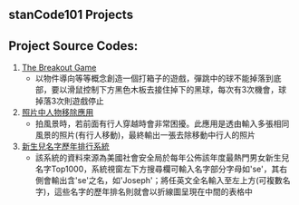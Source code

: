 ## stanCode101 Projects
## Project Source Codes:
1. [The Breakout Game](https://github.com/Joseph989939/stancode-project/blob/main/The%20Breakout%20Game/breakout.py)
   - 以物件導向等等概念創造一個打箱子的遊戲，彈跳中的球不能掉落到底部，要以滑鼠控制下方黑色木板去接住掉下的黑球，每次有3次機會，球掉落3次則遊戲停止
2. [照片中人物移除應用](https://github.com/Joseph989939/stancode-project/blob/main/%E7%85%A7%E7%89%87%E4%B8%AD%E4%BA%BA%E7%89%A9%E7%A7%BB%E9%99%A4%E6%87%89%E7%94%A8/stanCodoshop.py)
   - 拍風景時，若前面有行人穿越時會非常困擾。此應用是透由輸入多張相同風景的照片(有行人移動)，最終輸出一張去除移動中行人的照片
3. [新生兒名字歷年排行系統](https://github.com/Joseph989939/stancode-project/blob/main/%E6%96%B0%E7%94%9F%E5%85%92%E5%90%8D%E5%AD%97%E6%AD%B7%E5%B9%B4%E6%8E%92%E8%A1%8C%E7%B3%BB%E7%B5%B1/SC101Assignment4/babynames.py)
   - 該系統的資料來源為美國社會安全局於每年公佈該年度最熱門男女新生兒名字Top1000，系統視窗左下方搜尋欄可輸入名字部分字母如'se'，其右側會輸出含'se'之名，如'Joseph'；將任英文全名輸入至左上方\(可複數名字)，這些名字的歷年排名則就會以折線圖呈現在中間的表格中
